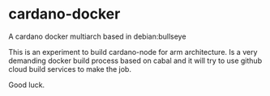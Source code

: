 # cardano-docker
A cardano docker multiarch based in debian:bullseye

This is an experiment to build cardano-node for arm architecture.
Is a very demanding docker build process based on cabal and it will try to use github cloud build services to make the job.

Good luck.
